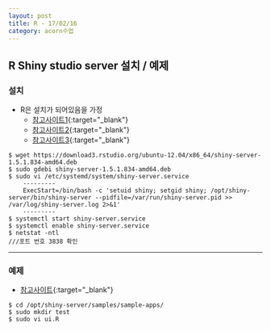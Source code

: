 ```yaml
---
layout: post
title: R - 17/02/16
category: acorn수업
---
```


## R Shiny studio server 설치 / 예제

### 설치

- R은 설치가 되어있음을 가정
    - [참고사이트1](https://www.rstudio.com/products/shiny/download-server/){:target="_blank"}
    - [참고사이트2](http://docs.rstudio.com/shiny-server/#ubuntu-12.04){:target="_blank"}
    - [참고사이트3](http://stackoverflow.com/questions/36201019/run-shiny-server-as-non-root){:target="_blank"}


```
$ wget https://download3.rstudio.org/ubuntu-12.04/x86_64/shiny-server-1.5.1.834-amd64.deb
$ sudo gdebi shiny-server-1.5.1.834-amd64.deb
$ sudo vi /etc/systemd/system/shiny-server.service
    ---------
    ExecStart=/bin/bash -c 'setuid shiny; setgid shiny; /opt/shiny-server/bin/shiny-server --pidfile=/var/run/shiny-server.pid >> /var/log/shiny-server.log 2>&1'
    ---------
$ systemctl start shiny-server.service
$ systemctl enable shiny-server.service
$ netstat -ntl
///포트 번호 3838 확인
```

---

### 예제
- [참고사이트](https://gist.github.com/tdesmedt/d618c2a95646b2d87709){:target="_blank"}

```
$ cd /opt/shiny-server/samples/sample-apps/
$ sudo mkdir test
$ sudo vi ui.R
```

